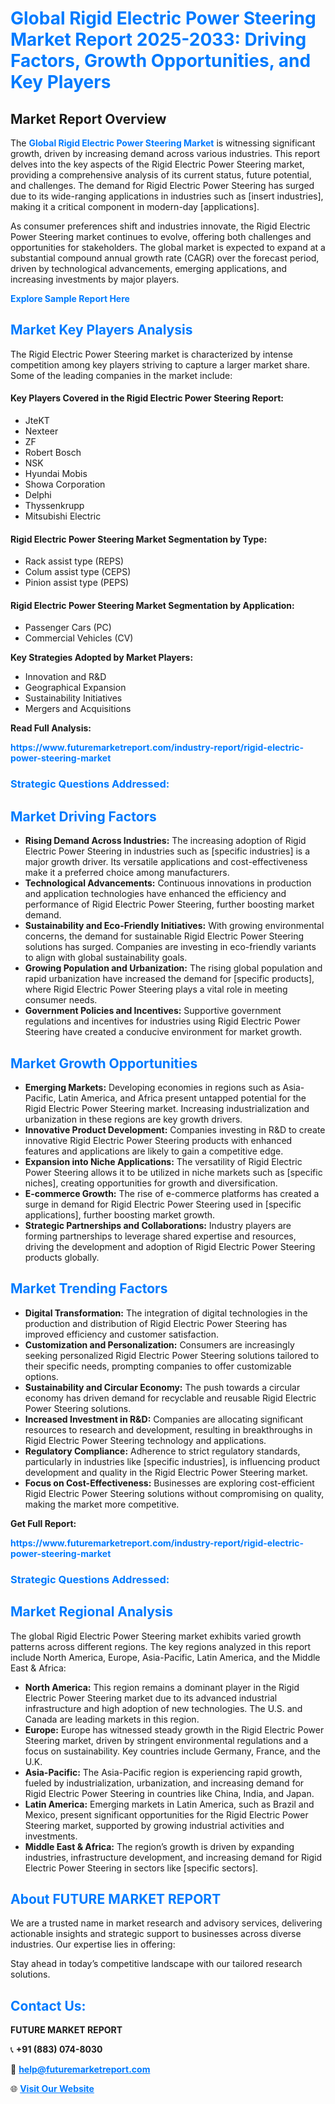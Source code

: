 <h1 style="color: #007BFF;">Global Rigid Electric Power Steering Market Report 2025-2033: Driving Factors, Growth Opportunities, and Key Players</h1>

<section id="overview">
<h2>Market Report Overview</h2>
<p>The <a href="https://www.futuremarketreport.com/industry-report/rigid-electric-power-steering-market" style="color: #007BFF; text-decoration: none;"><strong>Global Rigid Electric Power Steering Market</strong></a> is witnessing significant growth, driven by increasing demand across various industries. This report delves into the key aspects of the Rigid Electric Power Steering market, providing a comprehensive analysis of its current status, future potential, and challenges. The demand for Rigid Electric Power Steering has surged due to its wide-ranging applications in industries such as [insert industries], making it a critical component in modern-day [applications].</p>
<p>As consumer preferences shift and industries innovate, the Rigid Electric Power Steering market continues to evolve, offering both challenges and opportunities for stakeholders. The global market is expected to expand at a substantial compound annual growth rate (CAGR) over the forecast period, driven by technological advancements, emerging applications, and increasing investments by major players.</p>
</section>

<section id="overview">
<p><a href="https://www.futuremarketreport.com/request-sample/reportId=53201" style="color: #007BFF; text-decoration: none;"><strong>Explore Sample Report Here</strong></a></p>
</section>

<section id="key-players">
<h2 style="color: #007BFF;">Market Key Players Analysis</h2>
<p>The Rigid Electric Power Steering market is characterized by intense competition among key players striving to capture a larger market share. Some of the leading companies in the market include:</p>
<h4>Key Players Covered in the Rigid Electric Power Steering Report:</h4>
<ul><li>JteKT</li><li>Nexteer</li><li>ZF</li><li>Robert Bosch</li><li>NSK</li><li>Hyundai Mobis</li><li>Showa Corporation</li><li>Delphi</li><li>Thyssenkrupp</li><li>Mitsubishi Electric</li></ul>
<h4>Rigid Electric Power Steering Market Segmentation by Type:</h4>
<ul><li>Rack assist type (REPS)</li><li>Colum assist type (CEPS)</li><li>Pinion assist type (PEPS)</li></ul>

<h4>Rigid Electric Power Steering Market Segmentation by Application:</h4>
<ul><li>Passenger Cars (PC)</li><li>Commercial Vehicles (CV)</li></ul>
<p><strong>Key Strategies Adopted by Market Players:</strong></p>
<ul>
<li>Innovation and R&D</li>
<li>Geographical Expansion</li>
<li>Sustainability Initiatives</li>
<li>Mergers and Acquisitions</li>
</ul>
</section>

<section>
<p><strong>Read Full Analysis: </strong></p><a href="https://www.futuremarketreport.com/industry-report/rigid-electric-power-steering-market" style="color: #007BFF; text-decoration: none;"><strong>https://www.futuremarketreport.com/industry-report/rigid-electric-power-steering-market</strong></a>
<h3 style="color: #007BFF;">Strategic Questions Addressed:</h3>
</section>

<section id="driving-factors">
<h2 style="color: #007BFF;">Market Driving Factors</h2>
<ul>
<li><strong>Rising Demand Across Industries:</strong> The increasing adoption of Rigid Electric Power Steering in industries such as [specific industries] is a major growth driver. Its versatile applications and cost-effectiveness make it a preferred choice among manufacturers.</li>
<li><strong>Technological Advancements:</strong> Continuous innovations in production and application technologies have enhanced the efficiency and performance of Rigid Electric Power Steering, further boosting market demand.</li>
<li><strong>Sustainability and Eco-Friendly Initiatives:</strong> With growing environmental concerns, the demand for sustainable Rigid Electric Power Steering solutions has surged. Companies are investing in eco-friendly variants to align with global sustainability goals.</li>
<li><strong>Growing Population and Urbanization:</strong> The rising global population and rapid urbanization have increased the demand for [specific products], where Rigid Electric Power Steering plays a vital role in meeting consumer needs.</li>
<li><strong>Government Policies and Incentives:</strong> Supportive government regulations and incentives for industries using Rigid Electric Power Steering have created a conducive environment for market growth.</li>
</ul>
</section>

<section id="growth-opportunities">
<h2 style="color: #007BFF;">Market Growth Opportunities</h2>
<ul>
<li><strong>Emerging Markets:</strong> Developing economies in regions such as Asia-Pacific, Latin America, and Africa present untapped potential for the Rigid Electric Power Steering market. Increasing industrialization and urbanization in these regions are key growth drivers.</li>
<li><strong>Innovative Product Development:</strong> Companies investing in R&D to create innovative Rigid Electric Power Steering products with enhanced features and applications are likely to gain a competitive edge.</li>
<li><strong>Expansion into Niche Applications:</strong> The versatility of Rigid Electric Power Steering allows it to be utilized in niche markets such as [specific niches], creating opportunities for growth and diversification.</li>
<li><strong>E-commerce Growth:</strong> The rise of e-commerce platforms has created a surge in demand for Rigid Electric Power Steering used in [specific applications], further boosting market growth.</li>
<li><strong>Strategic Partnerships and Collaborations:</strong> Industry players are forming partnerships to leverage shared expertise and resources, driving the development and adoption of Rigid Electric Power Steering products globally.</li>
</ul>
</section>

<section id="trending-factors">
<h2 style="color: #007BFF;">Market Trending Factors</h2>
<ul>
<li><strong>Digital Transformation:</strong> The integration of digital technologies in the production and distribution of Rigid Electric Power Steering has improved efficiency and customer satisfaction.</li>
<li><strong>Customization and Personalization:</strong> Consumers are increasingly seeking personalized Rigid Electric Power Steering solutions tailored to their specific needs, prompting companies to offer customizable options.</li>
<li><strong>Sustainability and Circular Economy:</strong> The push towards a circular economy has driven demand for recyclable and reusable Rigid Electric Power Steering solutions.</li>
<li><strong>Increased Investment in R&D:</strong> Companies are allocating significant resources to research and development, resulting in breakthroughs in Rigid Electric Power Steering technology and applications.</li>
<li><strong>Regulatory Compliance:</strong> Adherence to strict regulatory standards, particularly in industries like [specific industries], is influencing product development and quality in the Rigid Electric Power Steering market.</li>
<li><strong>Focus on Cost-Effectiveness:</strong> Businesses are exploring cost-efficient Rigid Electric Power Steering solutions without compromising on quality, making the market more competitive.</li>
</ul>
</section>

<section>
<p><strong>Get Full Report: </strong></p><a href="https://www.futuremarketreport.com/industry-report/rigid-electric-power-steering-market" style="color: #007BFF; text-decoration: none;"><strong>https://www.futuremarketreport.com/industry-report/rigid-electric-power-steering-market</strong></a>
<h3 style="color: #007BFF;">Strategic Questions Addressed:</h3>
</section>


<section id="regional-analysis">
<h2 style="color: #007BFF;">Market Regional Analysis</h2>
<p>The global Rigid Electric Power Steering market exhibits varied growth patterns across different regions. The key regions analyzed in this report include North America, Europe, Asia-Pacific, Latin America, and the Middle East & Africa:</p>
<ul>
<li><strong>North America:</strong> This region remains a dominant player in the Rigid Electric Power Steering market due to its advanced industrial infrastructure and high adoption of new technologies. The U.S. and Canada are leading markets in this region.</li>
<li><strong>Europe:</strong> Europe has witnessed steady growth in the Rigid Electric Power Steering market, driven by stringent environmental regulations and a focus on sustainability. Key countries include Germany, France, and the U.K.</li>
<li><strong>Asia-Pacific:</strong> The Asia-Pacific region is experiencing rapid growth, fueled by industrialization, urbanization, and increasing demand for Rigid Electric Power Steering in countries like China, India, and Japan.</li>
<li><strong>Latin America:</strong> Emerging markets in Latin America, such as Brazil and Mexico, present significant opportunities for the Rigid Electric Power Steering market, supported by growing industrial activities and investments.</li>
<li><strong>Middle East & Africa:</strong> The region’s growth is driven by expanding industries, infrastructure development, and increasing demand for Rigid Electric Power Steering in sectors like [specific sectors].</li>
</ul>
</section>

<footer>
<h2 style="color: #007BFF;">About FUTURE MARKET REPORT</h2>
<p>We are a trusted name in market research and advisory services, delivering actionable insights and strategic support to businesses across diverse industries. Our expertise lies in offering:</p>

<p>Stay ahead in today’s competitive landscape with our tailored research solutions.</p>

<h2 style="color: #007BFF;">Contact Us:</h2>
<p><strong>FUTURE MARKET REPORT</strong></p>
<p>📞 <strong>+91 (883) 074-8030</strong></p>
<p>📧 <strong><a href="mailto:help@futuremarketreport.com" style="color: #007BFF;">help@futuremarketreport.com</a></strong></p>
<p>🌐 <strong><a href="https://www.futuremarketreport.com/" style="color: #007BFF;">Visit Our Website</a></strong></p>
</footer>